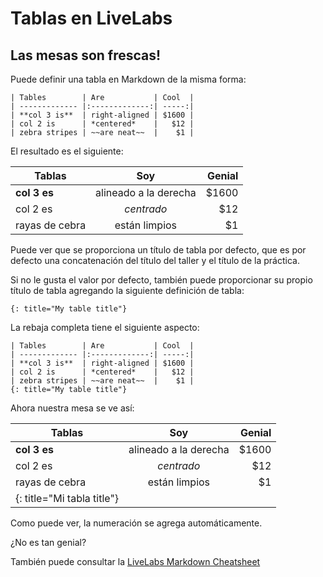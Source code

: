 # Tablas en LiveLabs

## Las mesas son frescas!

Puede definir una tabla en Markdown de la misma forma:

    | Tables        | Are           | Cool  |
    | ------------- |:-------------:| -----:|
    | **col 3 is**  | right-aligned | $1600 |
    | col 2 is      | *centered*    |   $12 |
    | zebra stripes | ~~are neat~~  |    $1 |
    

El resultado es el siguiente:

| Tablas | Soy | Genial |
| --- | :-: | --: |
| **col 3 es** | alineado a la derecha | $1600 |
| col 2 es | _centrado_ | $12 |
| rayas de cebra | están limpios | $1 |

Puede ver que se proporciona un título de tabla por defecto, que es por defecto una concatenación del título del taller y el título de la práctica.

Si no le gusta el valor por defecto, también puede proporcionar su propio título de tabla agregando la siguiente definición de tabla:

    {: title="My table title"}
    

La rebaja completa tiene el siguiente aspecto:

    | Tables        | Are           | Cool  |
    | ------------- |:-------------:| -----:|
    | **col 3 is**  | right-aligned | $1600 |
    | col 2 is      | *centered*    |   $12 |
    | zebra stripes | ~~are neat~~  |    $1 |
    {: title="My table title"}
    

Ahora nuestra mesa se ve así:

| Tablas | Soy | Genial |
| --- | :-: | --: |
| **col 3 es** | alineado a la derecha | $1600 |
| col 2 es | _centrado_ | $12 |
| rayas de cebra | están limpios | $1 |
| {: title="Mi tabla title"} |  |  |

Como puede ver, la numeración se agrega automáticamente.

¿No es tan genial?

También puede consultar la [LiveLabs Markdown Cheatsheet](https://objectstorage.us-ashburn-1.oraclecloud.com/p/MKKRgodQ0WIIgL_R3QCgCRWCg30g22bXgxCdMk3YeKClB1238ZJXdau_Jsri0nzP/n/c4u04/b/qa-form/o/LiveLabs_MD_Cheat_Sheet.pdf)